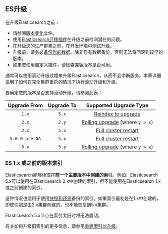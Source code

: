 ## ES升级


在升级Elasticsearch之前：

  * 请参阅[版本变化](breaking-changes.html“破坏性变化”)文件。
  * 使用[Elasticsearch迁移插件](https://github.com/elastic/elasticsearch-migration/)在升级之前检测潜在的问题。
  * 在升级您的生产群集之前，在开发环境中测试升级。
  * 升级前，请务必[备份您的数据](modules-snapshots.html“快照和还原”)。除非您有数据备份，否则无法将回滚到较早的版本。
  * 如果您使用自定义插件，请检查兼容版本是否可用。



通常可以使用滚动升级过程来升级Elasticsearch，从而不会中断服务。本章详细说明了如何在完全集群重启的情况下执行滚动升级和升级。

要确定您的版本是否支持滚动升级，请参阅此表：

|Upgrade From | Upgrade To | Supported Upgrade Type |
|:---:|:---:|:---:|  
|`1.x`| `5.x`| [Reindex to upgrade](reindex-upgrade.html)  |  
|`2.x`|`2.y`|[Rolling upgrade](rolling-upgrades.html) (where `y > x`)  |
|`2.x`|`5.x`|[Full cluster restart](restart-upgrade.html)  |
|`5.0.0 pre GA`|`5.x`|[Full cluster restart](restart-upgrade.html)  |
|`5.x`|`5.y`|[Rolling upgrade](rolling-upgrades.html) (where `y > x`)  |
  

### ES 1.x 或之前的版本索引

Elasticsearch能够读取在**前一个主要版本中创建的索引**。例如，Elasticsearch 5.x可以使用在Elasticsearch 2.x中创建的索引，但不能使用在Elasticsearch 1.x或之前创建的索引。

这种情况也适用于使用[快照和还原](modules-snapshots.html“快照和还原”)备份的索引。如果索引最初是在1.x中创建的，即使快照是由2.x集群创建的，也不能恢复到5.x集群。

Elasticsearch 5.x节点在索引太旧时将无法启动。

有关如何升级旧索引的更多信息，请参见[重建索引以升级](reindex-upgrade.html“重建索引以升级”)。
